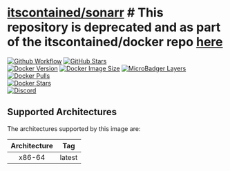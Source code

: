 # [itscontained/sonarr](https://github.com/itscontained/sonarr)	# This repository is deprecated and as part of the itscontained/docker repo [here](https://github.com/itscontained/docker/tree/master)
[![Github Workflow](https://img.shields.io/github/workflow/status/itscontained/sonarr/Check%20and%20Push?labelColor=555555&logoColor=ffffff&style=for-the-badge&logo=github)](https://github.com/itscontained/sonarr/actions?query=workflow%3A%22Check+and+Push%22)	
[![GitHub Stars](https://img.shields.io/github/stars/itscontained/sonarr.svg?color=00E5D2&labelColor=555555&logoColor=ffffff&style=for-the-badge&logo=github)](https://github.com/itscontained/sonarr)	
[![Docker Version](https://img.shields.io/docker/v/itscontained/sonarr.svg?sort=semver&color=00E5D2&labelColor=555555&logoColor=ffffff&style=for-the-badge&logo=docker)](https://hub.docker.com/r/itscontained/sonarr/tags)	
[![Docker Image Size](https://img.shields.io/docker/image-size/itscontained/sonarr.svg?sort=semver&color=00E5D2&labelColor=555555&logoColor=ffffff&style=for-the-badge&logo=docker)](https://hub.docker.com/r/itscontained/sonarr/tags)	
[![MicroBadger Layers](https://img.shields.io/microbadger/layers/itscontained/sonarr.svg?color=00E5D2&labelColor=555555&logoColor=ffffff&style=for-the-badge&logo=docker)](https://microbadger.com/images/itscontained/sonarr)	
[![Docker Pulls](https://img.shields.io/docker/pulls/itscontained/sonarr.svg?color=00E5D2&labelColor=555555&logoColor=ffffff&style=for-the-badge&label=pulls&logo=docker)](https://hub.docker.com/r/itscontained/sonarr)	
[![Docker Stars](https://img.shields.io/docker/stars/itscontained/sonarr.svg?color=00E5D2&labelColor=555555&logoColor=ffffff&style=for-the-badge&label=stars&logo=docker)](https://hub.docker.com/r/itscontained/sonarr)	
[![Discord](https://img.shields.io/discord/734273194818535474?color=00E5D2&labelColor=555555&logoColor=ffffff&style=for-the-badge&label=discord&logo=discord)](https://discord.gg/eT6crpT)	

## Supported Architectures	
The architectures supported by this image are:	

| Architecture | Tag |	
| :----: | --- |	
| x86-64 | latest |	
